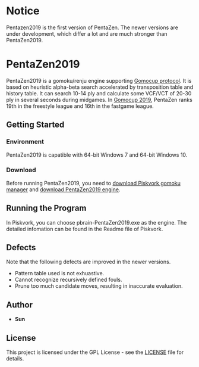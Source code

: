 # Notice
Pentazen2019 is the first version of PentaZen. The newer versions are under development, which differ a lot and are much stronger than PentaZen2019.

# PentaZen2019

PentaZen2019 is a gomoku/renju engine supporting [Gomocup protocol](http://petr.lastovicka.sweb.cz/protocl2en.htm). It is based on heuristic alpha-beta search accelerated by transposition table and history table. It can search 10-14 ply and calculate some VCF/VCT of 20-30 ply in several seconds during midgames. In [Gomocup 2019](https://gomocup.org/results/gomocup-result-2019/), PentaZen ranks 19th in the freestyle league and 16th in the fastgame league.

## Getting Started

### Environment

PentaZen2019 is capatible with 64-bit Windows 7 and 64-bit Windows 10.

### Download

Before running PentaZen2019, you need to [download Piskvork gomoku manager](https://sourceforge.net/projects/piskvork/files/piskvork.zip/download) and [download PentaZen2019 engine](https://github.com/sun-yuliang/PentaZen-2019/releases/download/v0.1.0/pbrain-PentaZen2019_64.zip).

## Running the Program

In Piskvork, you can choose pbrain-PentaZen2019.exe as the engine. The detailed infomation can be found in the Readme file of Piskvork.

## Defects

Note that the following defects are improved in the newer versions.

 * Pattern table used is not exhuastive.
 * Cannot recognize recursively defined fouls.
 * Prune too much candidate moves, resulting in inaccurate evaluation.

## Author

* **Sun**

## License

This project is licensed under the GPL License - see the [LICENSE](https://github.com/sun-yuliang/PentaZen-2019/blob/master/LICENSE) file for details.
